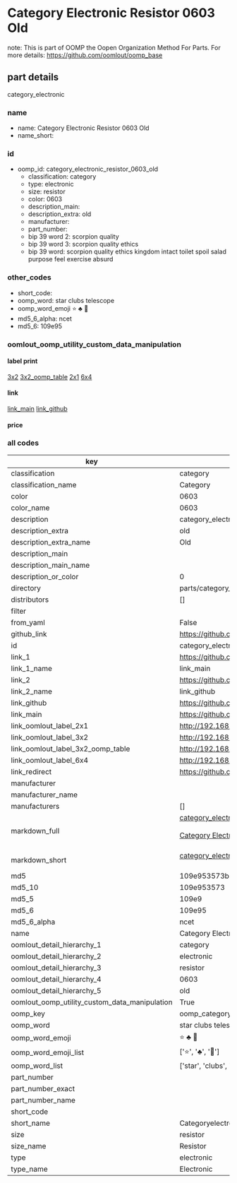 # Category Electronic Resistor 0603 Old  

note: This is part of OOMP the Oopen Organization Method For Parts. For more details: https://github.com/oomlout/oomp_base

##  part details
  



category_electronic



### name
* name: Category Electronic Resistor 0603 Old
* name_short: 
### id
* oomp_id: category_electronic_resistor_0603_old
  * classification: category
  * type: electronic
  * size: resistor
  * color: 0603
  * description_main: 
  * description_extra: old
  * manufacturer: 
  * part_number: 
  * bip 39 word 2: scorpion quality
  * bip 39 word 3: scorpion quality ethics
  * bip 39 word: scorpion quality ethics kingdom intact toilet spoil salad purpose feel exercise absurd

### other_codes
* short_code: 
* oomp_word: star clubs telescope
* oomp_word_emoji :star: :clubs: :telescope:
* md5_6_alpha: ncet
* md5_6: 109e95






### oomlout_oomp_utility_custom_data_manipulation
#### label print
[3x2](http://192.168.1.245:1112/?label=oomp%20ncet)
[3x2_oomp_table](http://192.168.1.108:1112/?label=oomp%20ncet)
[2x1](http://192.168.1.242:1112/?label=oomp%20ncet)
[6x4](http://192.168.1.55:1112/?label=oomp%20ncet)    

#### link

[link_main](https://github.com/oomlout/oomlout_oomp_version_1_messy/tree/main/parts/category_electronic_resistor_0603_old) [link_github](https://github.com/oomlout/oomlout_oomp_version_1_messy/tree/main/parts/category_electronic_resistor_0603_old)                             

#### price







### all codes 
| key | value |  
| --- | --- |  
| classification | category |  
| classification_name | Category |  
| color | 0603 |  
| color_name | 0603 |  
| description | category_electronic |  
| description_extra | old |  
| description_extra_name | Old |  
| description_main |  |  
| description_main_name |  |  
| description_or_color | 0  |  
| directory | parts/category_electronic_resistor_0603_old |  
| distributors | [] |  
| filter |  |  
| from_yaml | False |  
| github_link | https://github.com/oomlout/oomlout_oomp_part_src/tree/main/parts/category_electronic_resistor_0603_old |  
| id | category_electronic_resistor_0603_old |  
| link_1 | https://github.com/oomlout/oomlout_oomp_version_1_messy/tree/main/parts/category_electronic_resistor_0603_old |  
| link_1_name | link_main |  
| link_2 | https://github.com/oomlout/oomlout_oomp_version_1_messy/tree/main/parts/category_electronic_resistor_0603_old |  
| link_2_name | link_github |  
| link_github | https://github.com/oomlout/oomlout_oomp_version_1_messy/tree/main/parts/category_electronic_resistor_0603_old |  
| link_main | https://github.com/oomlout/oomlout_oomp_version_1_messy/tree/main/parts/category_electronic_resistor_0603_old |  
| link_oomlout_label_2x1 | http://192.168.1.242:1112/?label=oomp%20ncet |  
| link_oomlout_label_3x2 | http://192.168.1.245:1112/?label=oomp%20ncet |  
| link_oomlout_label_3x2_oomp_table | http://192.168.1.108:1112/?label=oomp%20ncet |  
| link_oomlout_label_6x4 | http://192.168.1.55:1112/?label=oomp%20ncet |  
| link_redirect | https://github.com/oomlout/oomlout_oomp_version_1_messy/tree/main/parts/category_electronic_resistor_0603_old |  
| manufacturer |  |  
| manufacturer_name |  |  
| manufacturers | [] |  
| markdown_full | [category_electronic_resistor_0603_old](none)<br>[](none)<br>[Category Electronic Resistor 0603 Old](none)<br><br> |  
| markdown_short | [category_electronic_resistor_0603_old](none)<br><br> |  
| md5 | 109e953573be5a4b8f3ac7aa9b6bce09 |  
| md5_10 | 109e953573 |  
| md5_5 | 109e9 |  
| md5_6 | 109e95 |  
| md5_6_alpha | ncet |  
| name | Category Electronic Resistor 0603 Old |  
| oomlout_detail_hierarchy_1 | category |  
| oomlout_detail_hierarchy_2 | electronic |  
| oomlout_detail_hierarchy_3 | resistor |  
| oomlout_detail_hierarchy_4 | 0603 |  
| oomlout_detail_hierarchy_5 | old |  
| oomlout_oomp_utility_custom_data_manipulation | True |  
| oomp_key | oomp_category_electronic_resistor_0603_old |  
| oomp_word | star clubs telescope |  
| oomp_word_emoji | :star: :clubs: :telescope: |  
| oomp_word_emoji_list | [':star:', ':clubs:', ':telescope:'] |  
| oomp_word_list | ['star', 'clubs', 'telescope'] |  
| part_number |  |  
| part_number_exact |  |  
| part_number_name |  |  
| short_code |  |  
| short_name | Categoryelectronic |  
| size | resistor |  
| size_name | Resistor |  
| type | electronic |  
| type_name | Electronic |  
